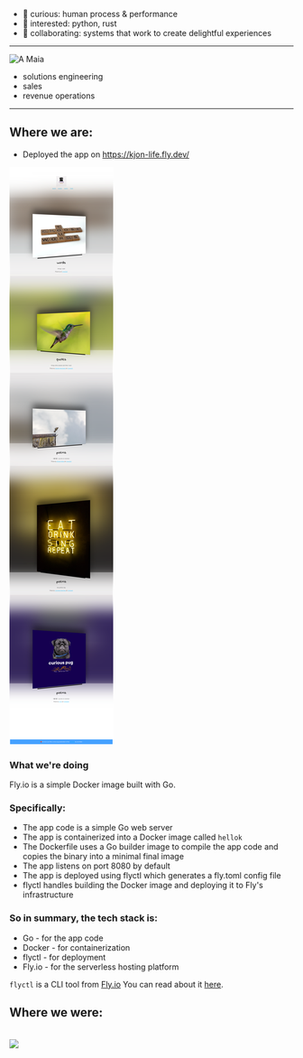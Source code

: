 
- 👀 curious: human process & performance
- 🌱 interested: python, rust
- 💞️ collaborating: systems that work to create delightful experiences  
___
![A Maia](https://user-images.githubusercontent.com/76539355/214731371-78cb7bcb-996d-4108-9872-7af758ed5647.png)   
- solutions engineering
- sales
- revenue operations 

___

## Where we are:
* Deployed the app on https://kjon-life.fly.dev/  

![](2023-11-06-00-36-15.png)  

### What we're doing  
Fly.io is a simple Docker image built with Go.

### Specifically:
* The app code is a simple Go web server 
* The app is containerized into a Docker image called `hellok` 
* The Dockerfile uses a Go builder image to compile the app code and copies the binary into a minimal final image
* The app listens on port 8080 by default
* The app is deployed using flyctl which generates a fly.toml config file
* flyctl handles building the Docker image and deploying it to Fly's infrastructure

### So in summary, the tech stack is:
* Go - for the app code
* Docker - for containerization
* flyctl - for deployment
* Fly.io - for the serverless hosting platform

```flyctl``` is a CLI tool from [Fly.io](http://fly.io)
You can read about it [here](https://fly.io/docs/hands-on/).

## Where we were:
[](2023-11-05-23-08-50.png)  
![](2023-11-05-21-59-08.png)  